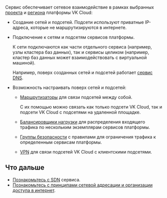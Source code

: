 Сервис обеспечивает сетевое взаимодействие в рамках выбранных [проекта](../../../../tools-for-using-services/account/concepts/projects) и [региона](../../../../tools-for-using-services/account/concepts/regions) платформы VK Cloud:

- Создание сетей и подсетей. Подсети используют приватные IP-адреса, которые не маршрутизируются в интернете.

- Подключение к сетям и подсетям сервисов платформы.

  К сети подключаются как части отдельного сервиса (например, узлы кластера баз данных), так и сервисы целиком (например, кластер баз данных может взаимодействовать с виртуальной машиной).

  Например, поверх созданных сетей и подсетей работает [сервис DNS](../../../dns).

- Возможность настраивать поверх сетей и подсетей:

  - [Маршрутизаторы](../router) для связи подсетей между собой.

    С их помощью можно связать как только подсети VK Cloud, так и подсети VK Cloud с подсетями на удаленной площадке.

  - [Балансировщики нагрузки](/ru/networks/balancing/concepts/load-balancer) для распределения входящего трафика по нескольким экземплярам сервисов платформы.
  - [Группы безопасности](../traffic-limiting#secgroups) с правилами для ограничения трафика к определенным сервисам платформы.
  - [VPN](../vpn) для связи подсетей VK Cloud с клиентскими подсетями.

## Что дальше

- [Познакомьтесь с SDN](../sdn) сервиса.
- [Познакомьтесь с принципами сетевой адресации и организации доступа в интернет](../ips-and-inet).
